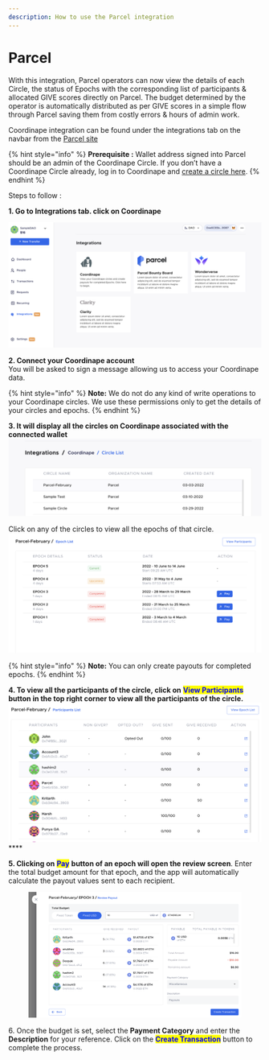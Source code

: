 ```yaml
---
description: How to use the Parcel integration
---
```


# Parcel

With this integration, Parcel operators can now view the details of each Circle, the status of Epochs with the corresponding list of participants & allocated GIVE scores directly on Parcel. The budget determined by the operator is automatically distributed as per GIVE scores in a simple flow through Parcel saving them from costly errors & hours of admin work.

Coordinape integration can be found under the integrations tab on the navbar from the [Parcel site](https://app.parcel.money)

{% hint style="info" %}
**Prerequisite :** Wallet address signed into Parcel should be an admin of the Coordinape Circle. If you don’t have a Coordinape Circle already, log in to Coordinape and [create a circle here](https://app.coordinape.com/new-circle).
{% endhint %}

Steps to follow :

**1. Go to Integrations tab. click on Coordinape**

****![](<../../.gitbook/assets/image (7) (1).png>)****

**2. Connect your Coordinape account**\
You will be asked to sign a message allowing us to access your Coordinape data.

{% hint style="info" %}
**Note:** We do not do any kind of write operations to your Coordinape circles. We use these permissions only to get the details of your circles and epochs.
{% endhint %}

**3. It will display all the circles on Coordinape associated with the connected wallet**![](<../../.gitbook/assets/image (11) (1).png>)

Click on any of the circles to view all the epochs of that circle.![](<../../.gitbook/assets/image (6) (2).png>)

{% hint style="info" %}
**Note:** You can only create payouts for completed epochs.
{% endhint %}

**4.  To view all the participants of the circle, click on** <mark style="color:blue;">**View Participants**</mark> **button in the top right corner to view all the participants of the circle.**![](<../../.gitbook/assets/image (14) (2).png>)****

**5. Clicking on** <mark style="color:blue;">**Pay**</mark> **button of an epoch will open the review screen**. Enter the total budget amount for that epoch, and the app will automatically calculate the payout values sent to each recipient.

<figure><img src="../../.gitbook/assets/image (8) (2).png" alt=""><figcaption></figcaption></figure>

6\. Once the budget is set, select the **Payment Category** and enter the **Description** for your reference. Click on the <mark style="color:blue;">**Create Transaction**</mark> button to complete the process.
